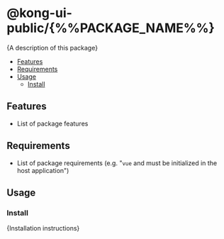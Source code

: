 # @kong-ui-public/{%%PACKAGE_NAME%%}

{A description of this package}

- [Features](#features)
- [Requirements](#requirements)
- [Usage](#usage)
  - [Install](#install)

## Features


- List of package features

## Requirements

- List of package requirements (e.g. "`vue` and must be initialized in the host application")

## Usage

### Install

{Installation instructions}

